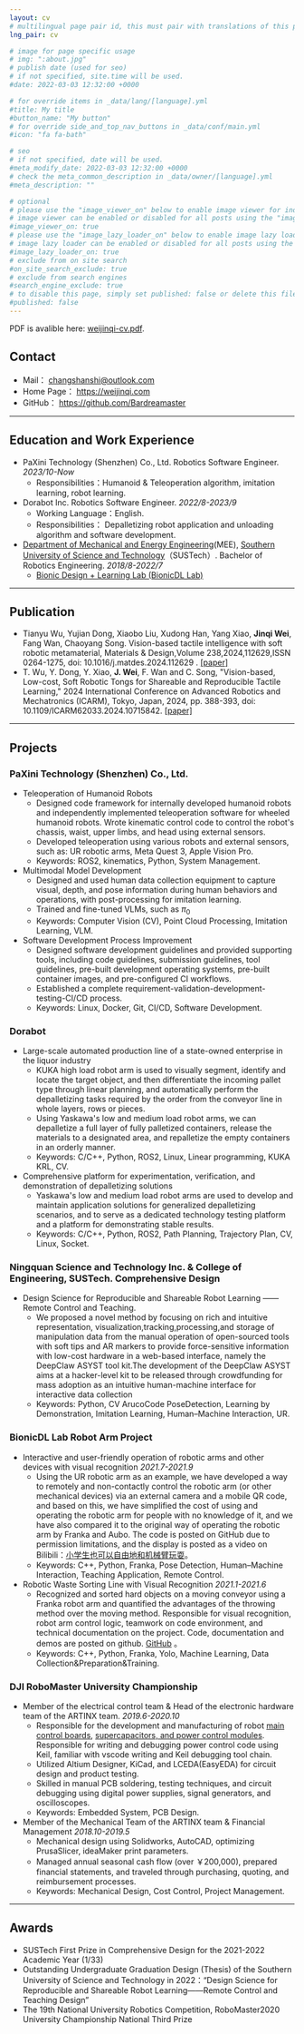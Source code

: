 ```yaml
---
layout: cv
# multilingual page pair id, this must pair with translations of this page. (This name must be unique)
lng_pair: cv

# image for page specific usage
# img: ":about.jpg"
# publish date (used for seo)
# if not specified, site.time will be used.
#date: 2022-03-03 12:32:00 +0000

# for override items in _data/lang/[language].yml
#title: My title
#button_name: "My button"
# for override side_and_top_nav_buttons in _data/conf/main.yml
#icon: "fa fa-bath"

# seo
# if not specified, date will be used.
#meta_modify_date: 2022-03-03 12:32:00 +0000
# check the meta_common_description in _data/owner/[language].yml
#meta_description: ""

# optional
# please use the "image_viewer_on" below to enable image viewer for individual pages or posts (_posts/ or [language]/_posts folders).
# image viewer can be enabled or disabled for all posts using the "image_viewer_posts: true" setting in _data/conf/main.yml.
#image_viewer_on: true
# please use the "image_lazy_loader_on" below to enable image lazy loader for individual pages or posts (_posts/ or [language]/_posts folders).
# image lazy loader can be enabled or disabled for all posts using the "image_lazy_loader_posts: true" setting in _data/conf/main.yml.
#image_lazy_loader_on: true
# exclude from on site search
#on_site_search_exclude: true
# exclude from search engines
#search_engine_exclude: true
# to disable this page, simply set published: false or delete this file
#published: false
---
```

PDF is avalible here: [weijinqi-cv.pdf](https://weijinqi.com/assets/files/weijinqi-cv.pdf).

## Contact

- Mail： <changshanshi@outlook.com>
- Home Page： <https://weijinqi.com>
- GitHub： <https://github.com/Bardreamaster>

---

## Education and Work Experience

- PaXini Technology (Shenzhen) Co., Ltd. Robotics Software Engineer. *2023/10-Now*
  - Responsibilities：Humanoid & Teleoperation algorithm, imitation learning, robot learning.
- Dorabot Inc. Robotics Software Engineer. *2022/8-2023/9*
  - Working Language：English.
  - Responsibilities： Depalletizing robot application and unloading algorithm and software development.
- [Department of Mechanical and Energy Engineering](https://mee.sustech.edu.cn/?lang=en)(MEE), [Southern University of Science and Technology](https://www.sustech.edu.cn/en/)（SUSTech）. Bachelor of Robotics Engineering. *2018/8-2022/7*
  - [Bionic Design + Learning Lab (BionicDL Lab)](https://bionicdl.ancorasir.com/)

---

## Publication

- Tianyu Wu, Yujian Dong, Xiaobo Liu, Xudong Han, Yang Xiao, **Jinqi Wei**, Fang Wan, Chaoyang Song. Vision-based tactile intelligence with soft robotic metamaterial, Materials & Design,Volume 238,2024,112629,ISSN 0264-1275, doi: 10.1016/j.matdes.2024.112629 . [[paper]](https://www.sciencedirect.com/science/article/pii/S0264127524000017)
- T. Wu, Y. Dong, Y. Xiao, **J. Wei**, F. Wan and C. Song, "Vision-based, Low-cost, Soft Robotic Tongs for Shareable and Reproducible Tactile Learning," 2024 International Conference on Advanced Robotics and Mechatronics (ICARM), Tokyo, Japan, 2024, pp. 388-393, doi: 10.1109/ICARM62033.2024.10715842. [[paper]](https://ieeexplore.ieee.org/document/10715842)

---

## Projects

### PaXini Technology (Shenzhen) Co., Ltd.

- Teleoperation of Humanoid Robots
  - Designed code framework for internally developed humanoid robots and independently implemented teleoperation software for wheeled humanoid robots. Wrote kinematic control code to control the robot's chassis, waist, upper limbs, and head using external sensors.
  - Developed teleoperation using various robots and external sensors, such as: UR robotic arms, Meta Quest 3, Apple Vision Pro.
  - Keywords: ROS2, kinematics, Python, System Management.
- Multimodal Model Development
  - Designed and used human data collection equipment to capture visual, depth, and pose information during human behaviors and operations, with post-processing for imitation learning.
  - Trained and fine-tuned VLMs, such as $\pi_0$
  - Keywords: Computer Vision (CV), Point Cloud Processing, Imitation Learning, VLM.
- Software Development Process Improvement
  - Designed software development guidelines and provided supporting tools, including code guidelines, submission guidelines, tool guidelines, pre-built development operating systems, pre-built container images, and pre-configured CI workflows.
  - Established a complete requirement-validation-development-testing-CI/CD process.
  - Keywords: Linux, Docker, Git, CI/CD, Software Development.

### Dorabot

- Large-scale automated production line of a state-owned enterprise in the liquor industry
  - KUKA high load robot arm is used to visually segment, identify and locate the target object, and then differentiate the incoming pallet type through linear planning, and automatically perform the depalletizing tasks required by the order from the conveyor line in whole layers, rows or pieces.
  - Using Yaskawa's low and medium load robot arms, we can depalletize a full layer of fully palletized containers, release the materials to a designated area, and repalletize the empty containers in an orderly manner.
  - Keywords: C/C++, Python, ROS2, Linux, Linear programming, KUKA KRL, CV.
- Comprehensive platform for experimentation, verification, and demonstration of depalletizing solutions
  - Yaskawa's low and medium load robot arms are used to develop and maintain application solutions for generalized depalletizing scenarios, and to serve as a dedicated technology testing platform and a platform for demonstrating stable results.
  - Keywords: C/C++, Python, ROS2, Path Planning, Trajectory Plan, CV, Linux, Socket.

### Ningquan Science and Technology Inc. & College of Engineering, SUSTech. Comprehensive Design

- Design Science for Reproducible and Shareable Robot Learning —— Remote Control and Teaching.
  - We proposed a novel method by focusing on rich and intuitive representation, visualization,tracking,processing,and storage of manipulation data from the manual operation of open-sourced tools with soft tips and AR markers to provide force-sensitive information with low-cost hardware in a web-based interface, namely the DeepClaw ASYST tool kit.The development of the DeepClaw ASYST aims at a hacker-level kit to be released through crowdfunding for mass adoption as an intuitive human-machine interface for interactive data collection
  - Keywords: Python, CV ArucoCode PoseDetection, Learning by Demonstration, Imitation Learning, Human–Machine Interaction, UR.

### BionicDL Lab Robot Arm Project

- Interactive and user-friendly operation of robotic arms and other devices with visual recognition *2021.7-2021.9*
  - Using the UR robotic arm as an example, we have developed  a way to remotely and non-contactly control the robotic arm (or other mechanical devices) via an external camera and a mobile QR code, and based on this, we have simplified the cost of using and operating the robotic arm for people with no knowledge of it, and we have also compared it to the original way of operating the robotic arm by Franka and Aubo. The code is posted on GitHub due to permission limitations, and the display is posted as a video on Bilibili：[小学生也可以自由地和机械臂玩耍](https://www.bilibili.com/video/BV1yM4y1V73B/)。
  - Keywords: C++, Python, Franka, Pose Detection, Human–Machine Interaction, Teaching Application, Remote Control.
- Robotic Waste Sorting Line with Visual Recognition *2021.1-2021.6*
  - Recognized and sorted hard objects on a moving conveyor using a Franka robot arm and quantified the advantages of the throwing method over the moving method. Responsible for visual recognition, robot arm control logic, teamwork on code environment, and technical documentation on the project. Code, documentation and demos are posted on github. [GitHub](https://github.com/Bardreamaster/ME336-Yellow-Team-Project) 。
  - Keywords: C++, Python, Franka, Yolo, Machine Learning, Data Collection&Preparation&Training.

### DJI RoboMaster University Championship

- Member of the electrical control team & Head of the electronic hardware team of the ARTINX team. *2019.6-2020.10*
  - Responsible for the development and manufacturing of robot [main control boards](https://github.com/Bardreamaster/Chasis), [supercapacitors, and power control modules](https://github.com/Bardreamaster/SuperCapacitor/tree/main). Responsible for writing and debugging power control code using Keil, familiar with vscode writing and Keil debugging tool chain.
  - Utilized Altium Designer, KiCad, and LCEDA(EasyEDA) for circuit design and product testing.
  - Skilled in manual PCB soldering, testing techniques, and circuit debugging using digital power supplies, signal generators, and oscilloscopes.
  - Keywords: Embedded System, PCB Design.
- Member of the Mechanical Team of the ARTINX team & Financial Management *2018.10-2019.5*
  - Mechanical design using Solidworks, AutoCAD, optimizing PrusaSlicer, ideaMaker print parameters.
  - Managed annual seasonal cash flow (over ￥200,000), prepared financial statements, and traveled through purchasing, quoting, and reimbursement processes.
  - Keywords: Mechanical Design, Cost Control, Project Management.

---

## Awards

- SUSTech First Prize in Comprehensive Design for the 2021-2022 Academic Year (1/33)
- Outstanding Undergraduate Graduation Design (Thesis) of the Southern University of Science and Technology in 2022：“Design Science for Reproducible and Shareable Robot Learning——Remote Control and Teaching Design”
- The 19th National University Robotics Competition, RoboMaster2020  University Championship National Third Prize
